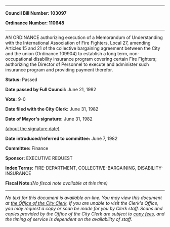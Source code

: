 

********

**Council Bill Number: 103097**
   
**Ordinance Number: 110648**
********

 AN ORDINANCE authorizing execution of a Memorandum of Understanding with the International Association of Fire Fighters, Local 27, amending Articles 15 and 21 of the collective bargaining agreement between the City and the union (Ordinance 109904) to establish a long term, non-occupational disability insurance program covering certain Fire Fighters; authorizing the Director of Personnel to execute and administer such insurance program and providing payment therefor.

**Status:** Passed
   
**Date passed by Full Council:** June 21, 1982
   
**Vote:** 9-0
   
**Date filed with the City Clerk:** June 31, 1982
   
**Date of Mayor's signature:** June 31, 1982
   
[(about the signature date)](/~public/approvaldate.htm)
   
   
   
**Date introduced/referred to committee:** June 7, 1982
   
**Committee:** Finance
   
**Sponsor:** EXECUTIVE REQUEST
   
   
**Index Terms:** FIRE-DEPARTMENT, COLLECTIVE-BARGAINING, DISABILITY-INSURANCE

**Fiscal Note:**_(No fiscal note available at this time)_
********

_No text for this document is available on-line. You may view this document at [the Office of the City Clerk](http://www.seattle.gov/leg/clerk/contactUs.htm). If you are unable to visit the Clerk's Office, you may request a copy or scan be made for you by Clerk staff. Scans and copies provided by the Office of the City Clerk are subject to [copy fees](http://clerk.seattle.gov/~public/clerkfees.htm), and the timing of service is dependent on the availability of staff._

